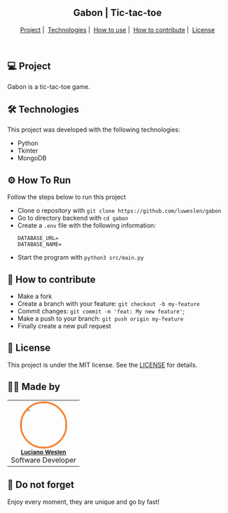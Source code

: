<!-- <h1 align="center">
  <img alt="NLW Heat" title="NLW Heat" src=".github/assets/logo.svg" width="120px" />
</h1> -->

<h2 align="center">
  <b>Gabon | Tic-tac-toe</b>
</h2>

<p align="center">
  <a href="#-project">Project</a>&nbsp;|&nbsp;
  <a href="#-technologies">Technologies</a>&nbsp;|&nbsp;
  <a href="#-how-to-use">How to use</a>&nbsp;|&nbsp;
  <a href="#-how-to-contribute">How to contribute</a>&nbsp;|&nbsp;
  <a href="#-license">License</a>
</p>

<br />

<a id="-project"></a>

## 💻 **Project**

Gabon is a tic-tac-toe game.

<a id="-technologies"></a>

## 🛠️ **Technologies**

This project was developed with the following technologies:

- Python
- Tkinter
- MongoDB

<a id="-how-to-use"></a>

## ⚙️ **How To Run**

Follow the steps below to run this project

- Clone o repository with `git clone https://github.com/luweslen/gabon`
- Go to directory backend with `cd gabon`
- Create a `.env` file with the following information:
  ```env
  DATABASE_URL=
  DATABASE_NAME=
  ```
- Start the program with `python3 src/main.py`

<a id="-how-to-contribute"></a>

## 🤔 **How to contribute**

- Make a fork
- Create a branch with your feature: `git checkout -b my-feature`
- Commit changes: `git commit -m 'feat: My new feature'`;
- Make a push to your branch: `git push origin my-feature`
- Finally create a new pull request

<a id="-license"></a>

## 📝 **License**

This project is under the MIT license. See the [LICENSE](https://github.com/luweslen/gabon/.github/LICENSE.md) for details.

## 👨‍💻 **Made by**

<table>
  <tr>
    <td align="center"><img style="border-radius: 50%; border: 4px solid #FA8334" src="https://avatars3.githubusercontent.com/u/36344130?s=460&u=8f38afb60832d4576570ab1672894ac935e65db6&v=4" width="100px;" alt=""/><br /><sub><b><a href="https://linkedin.com/in/luweslen" title="Luciano Weslen">Luciano Weslen</a></b></sub><br/>Software Developer</td>
  </tr>
</table>

## 🤔 **Do not forget**

Enjoy every moment, they are unique and go by fast!